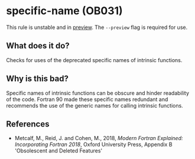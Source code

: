 # specific-name (OB031)
This rule is unstable and in [preview](../preview.md). The `--preview` flag is required for use.

## What does it do?
Checks for uses of the deprecated specific names of intrinsic functions.

## Why is this bad?
Specific names of intrinsic functions can be obscure and hinder readability of
the code. Fortran 90 made these specific names redundant and recommends the use
of the generic names for calling intrinsic functions.

## References
- Metcalf, M., Reid, J. and Cohen, M., 2018, _Modern Fortran Explained:
  Incorporating Fortran 2018_, Oxford University Press, Appendix B
  'Obsolescent and Deleted Features'